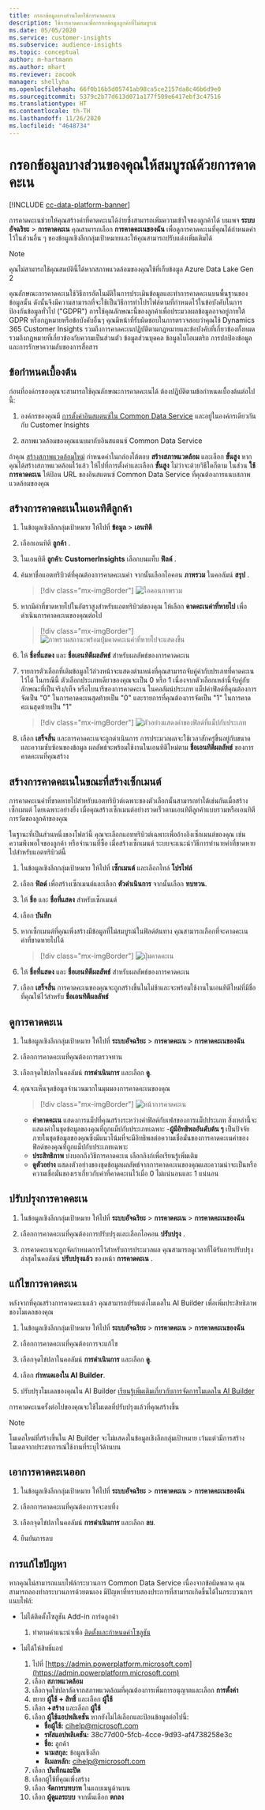 ```yaml
---
title: กรอกข้อมูลบางส่วนโดยใช้การคาดคะเน
description: ใช้การคาดคะเนเพื่อกรอกข้อมูลลูกค้าที่ไม่สมบูรณ์
ms.date: 05/05/2020
ms.service: customer-insights
ms.subservice: audience-insights
ms.topic: conceptual
author: m-hartmann
ms.author: mhart
ms.reviewer: zacook
manager: shellyha
ms.openlocfilehash: 66f0b16b5d05741ab98ca5ce2157da8c46b6d9e0
ms.sourcegitcommit: 5379c2b77d613d071a177f509e6417ebf3c47516
ms.translationtype: HT
ms.contentlocale: th-TH
ms.lasthandoff: 11/26/2020
ms.locfileid: "4648734"
---
```

# <a name="complete-your-partial-data-with-predictions"></a>กรอกข้อมูลบางส่วนของคุณให้สมบูรณ์ด้วยการคาดคะเน

[!INCLUDE [cc-data-platform-banner](../includes/cc-data-platform-banner.md)]

การคาดคะเนช่วยให้คุณสร้างค่าที่คาดคะเนได้ง่ายซึ่งสามารถเพิ่มความเข้าใจของลูกค้าได้ บนเพจ **ระบบอัจฉริยะ** > **การคาดคะเน** คุณสามารถเลือก **การคาดคะเนของฉัน** เพื่อดูการคาดคะเนที่คุณได้กำหนดค่าไว้ในส่วนอื่น ๆ ของข้อมูลเชิงลึกกลุ่มเป้าหมายและให้คุณสามารถปรับแต่งเพิ่มเติมได้

> [!NOTE]
> คุณไม่สามารถใช้คุณสมบัตินี้ได้หากสภาพแวดล้อมของคุณใช้ที่เก็บข้อมูล Azure Data Lake Gen 2
>
> คุณลักษณะการคาดคะเนใช้วิธีการอัตโนมัติในการประเมินข้อมูลและทำการคาดคะเนบนพื้นฐานของข้อมูลนั้น ดังนั้นจึงมีความสามารถที่จะใช้เป็นวิธีการทำโปรไฟล์ตามที่กำหนดไว้ในข้อบังคับในการป้องกันข้อมูลทั่วไป ("GDPR") การใช้คุณลักษณะนี้ของลูกค้าเพื่อประมวลผลข้อมูลอาจอยู่ภายใต้ GDPR หรือกฎหมายหรือข้อบังคับอื่นๆ คุณมีหน้าที่รับผิดชอบในการตรวจสอบว่าคุณใช้ Dynamics 365 Customer Insights รวมถึงการคาดคะเนปฏิบัติตามกฎหมายและข้อบังคับที่เกี่ยวข้องทั้งหมด รวมถึงกฎหมายที่เกี่ยวข้องกับความเป็นส่วนตัว ข้อมูลส่วนบุคคล ข้อมูลไบโอเมตริก การปกป้องข้อมูล และการรักษาความลับของการสื่อสาร

## <a name="prerequisites"></a>ข้อกำหนดเบื้องต้น

ก่อนที่องค์กรของคุณจะสามารถใช้คุณลักษณะการคาดคะเนได้ ต้องปฏิบัติตามข้อกำหนดเบื้องต้นต่อไปนี้:

1. องค์กรของคุณมี [การตั้งค่าอินสแตนซ์ใน Common Data Service](https://docs.microsoft.com/ai-builder/build-model#prerequisites) และอยู่ในองค์กรเดียวกันกับ Customer Insights

2. สภาพแวดล้อมของคุณแนบมากับอินสแตนซ์ Common Data Service

ถ้าคุณ [สร้างสภาพแวดล้อมใหม่](manage-environments.md) กำหนดค่าในกล่องโต้ตอบ **สร้างสภาพแวดล้อม** และเลือก **ขั้นสูง** หากคุณได้สร้างสภาพแวดล้อมไว้แล้ว ให้ไปที่การตั้งค่าและเลือก **ขั้นสูง** ไม่ว่าจะด้วยวิธีใดก็ตาม ในส่วน **ใช้การคาดคะเน** ให้ป้อน URL ของอินสแตนซ์ Common Data Service ที่คุณต้องการแนบสภาพแวดล้อมของคุณ

## <a name="create-a-prediction-in-the-customer-entity"></a>สร้างการคาดคะเนในเอนทิตีลูกค้า

1. ในข้อมูลเชิงลึกกลุ่มเป้าหมาย ให้ไปที่ **ข้อมูล** > **เอนทิตี**

2. เลือกเอนทิตี **ลูกค้า** .

3. ในเอนทิตี **ลูกค้า: CustomerInsights** เลือกบนแท็บ **ฟิลด์** .

4. ค้นหาชื่อแอตทริบิวต์ที่คุณต้องการคาดคะเนค่า จากนั้นเลือกไอคอน **ภาพรวม** ในคอลัมน์ **สรุป** .
   > [!div class="mx-imgBorder"]
   > ![ไอคอนภาพรวม](media/intelligence-overviewicon.png "ไอคอนภาพรวม")

5. หากมีค่าที่ขาดหายไปในอัตราสูงสำหรับแอตทริบิวต์ของคุณ ให้เลือก **คาดคะเนค่าที่หายไป** เพื่อดำเนินการคาดคะเนของคุณต่อไป
   > [!div class="mx-imgBorder"]
   > ![ภาพรวมสถานะพร้อมปุ่มคาดคะเนค่าที่หายไปจะแสดงขึ้น](media/intelligence-overviewpredictmissingvalues.png "ภาพรวมสถานะพร้อมปุ่มคาดคะเนค่าที่หายไปจะแสดงขึ้น")

6. ให้ **ชื่อที่แสดง** และ **ชื่อเอนทิตีผลลัพธ์** สำหรับผลลัพธ์ของการคาดคะเน

7. รายการตัวเลือกที่เติมข้อมูลไว้ล่วงหน้าจะแสดงตำแหน่งที่คุณสามารถจับคู่ค่ากับปรเภทที่คาดคะเนไว้ได้ ในกรณีนี้ ตัวเลือกประเภทเดียวของคุณจะเป็น 0 หรือ 1 เนื่องจากตัวเลือกเหล่านี้จับคู่กับลักษณะที่เป็นจริง/เท็จ หรือไบนารีของการคาดคะเน ในคอลัมน์ประเภท แม็ปค่าฟิลด์ที่คุณต้องการจัดเป็น "0" ในการคาดคะเนสุดท้ายเป็น "0" และรายการที่คุณต้องการจัดเป็น "1" ในการคาดคะเนสุดท้ายเป็น "1"
   > [!div class="mx-imgBorder"]
   > ![ตัวอย่างแสดงค่าของฟิลด์ที่แม็ปกับประเภท](media/intelligence-categorymapping.png "ตัวอย่างแสดงค่าของฟิลด์ที่แม็ปกับประเภท")

8. เลือก **เสร็จสิ้น** และการคาดคะเนจะถูกดำเนินการ การประมวลผลจะใช้เวลาสักครู่ขึ้นอยู่กับขนาดและความซับซ้อนของข้อมูล ผลลัพธ์จะพร้อมใช้งานในเอนทิตีใหม่ตาม **ชื่อเอนทิตีผลลัพธ์** ของการคาดคะเนที่คุณสร้าง

## <a name="create-a-prediction-while-creating-a-segment"></a>สร้างการคาดคะเนในขณะที่สร้างเซ็กเมนต์

การคาดคะเนค่าที่ขาดหายไปสำหรับแอตทริบิวต์เฉพาะของตัวเลือกนั้นสามารถทำได้เช่นกันเมื่อสร้างเซ็กเมนต์ โดยเฉพาะอย่างยิ่ง เมื่อคุณสร้างเซ็กเมนต์อย่างรวดเร็วตามเอนทิตีลูกค้าแบบรวมหรือเอนทิตีการวัดของลูกค้าของคุณ

ในฐานะที่เป็นส่วนหนึ่งของโฟลว์นี้ คุณจะเลือกแอททริบิวต์เฉพาะเพื่ออ้างอิงเซ็กเมนต์ของคุณ เช่น ความพึงพอใจของลูกค้า หรือจำนวนที่ซื้อ เมื่อสร้างเซ็กเมนต์ ระบบจะแนะนำวิธีการทำนายค่าที่ขาดหายไปสำหรับแอตทริบิวต์นี้

1. ในข้อมูลเชิงลึกกลุ่มเป้าหมาย ให้ไปที่ **เซ็กเมนต์** และเลือกไทล์ **โปรไฟล์**

2. เลือก **ฟิลด์** เพื่อสร้างเซ็กเมนต์และเลือก **ตัวดำเนินการ** จากนั้นเลือก **ทบทวน**.

3. ให้ **ชื่อ** และ **ชื่อที่แสดง** สำหรับเซ็กเมนต์

4. เลือก **บันทึก**

5. หากเซ็กเมนต์ที่คุณเพิ่งสร้างมีข้อมูลที่ไม่สมบูรณ์ในฟิลด์ต้นทาง คุณสามารถเลือกที่จะคาดคะเนค่าที่ขาดหายไปได้
   > [!div class="mx-imgBorder"]
   > ![ปุ่มคาดคะเน](media/segments-predictoption.png "ปุ่มคาดคะเน")

6. ให้ **ชื่อที่แสดง** และ **ชื่อเอนทิตีผลลัพธ์** สำหรับผลลัพธ์ของการคาดคะเน

7. เลือก **เสร็จสิ้น** การคาดคะเนของคุณจะถูกสร้างขึ้นในไม่ช้าและจะพร้อมใช้งานในเอนทิตีใหม่ที่มีชื่อที่คุณให้ไว้สำหรับ **ชื่อเอนทิตีผลลัพธ์**

## <a name="view-a-prediction"></a>ดูการคาดคะเน 

1. ในข้อมูลเชิงลึกกลุ่มเป้าหมาย ให้ไปที่ **ระบบอัจฉริยะ** > **การคาดคะเน** > **การคาดคะเนของฉัน**

2. เลือกการคาดคะเนที่คุณต้องการตรวจทาน

3. เลือกจุดไข่ปลาในคอลัมน์ **การดำเนินการ** และเลือก **ดู**.

4. คุณจะเห็นจุดข้อมูลจำนวนมากในมุมมองการคาดคะเนของคุณ
   > [!div class="mx-imgBorder"]
   > ![หน้าการคาดคะเน](media/intelligence-predictionsviewpage.png "หน้าการคาดคะเน")

   - **ค่าคาดคะเน** แสดงการแม็ปที่คุณสร้างระหว่างค่าฟิลด์กับเฟสของการแม็ปประเภท สิ่งเหล่านี้จะแสดงค่าในชุดข้อมูลของคุณที่ถูกแม็ปกับประเภทเฉพาะ
   -**ผู้มีอิทธิพลอันดับต้น ๆ** เป็นปัจจัยภายในชุดข้อมูลของคุณซึ่งมีแนวโน้มที่จะมีอิทธิพลต่อความเชื่อมั่นของการคาดคะเนค่าของฟิลด์ของคุณที่ถูกแม็ปกับประเภทเฉพาะ
   - **ประสิทธิภาพ** บ่งบอกถึงวิธีการคาดคะเน เลือกลิงก์เพื่อเรียนรู้เพิ่มเติม
   - **ดูตัวอย่าง** แสดงตัวอย่างของชุดข้อมูลผลลัพธ์จากการคาดคะเนของคุณและความน่าจะเป็นหรือความเชื่อมั่นของเราเกี่ยวกับค่าที่คาดคะเนไว้เมื่อ 0 ไม่แน่นอนและ 1 แน่นอน

## <a name="update-a-prediction"></a>ปรับปรุงการคาดคะเน

1. ในข้อมูลเชิงลึกกลุ่มเป้าหมาย ให้ไปที่ **ระบบอัจฉริยะ** > **การคาดคะเน** > **การคาดคะเนของฉัน**

2. เลือกการคาดคะเนที่คุณต้องการปรับปรุงและเลือกไอคอน **ปรับปรุง** .

3. การคาดคะเนจะถูกจัดกำหนดการไว้สำหรับการประมวลผล คุณสามารถดูเวลาที่ได้รับการปรับปรุงล่าสุดในคอลัมน์ **ปรับปรุงแล้ว** ของหน้า **การคาดคะเน** .

## <a name="edit-a-prediction"></a>แก้ไขการคาดคะเน 

หลังจากที่คุณสร้างการคาดคะเนแล้ว คุณสามารถปรับแต่งโมเดลใน AI Builder เพื่อเพิ่มประสิทธิภาพของโมเดลของคุณ  

1. ในข้อมูลเชิงลึกกลุ่มเป้าหมาย ให้ไปที่ **ระบบอัจฉริยะ** > **การคาดคะเน** > **การคาดคะเนของฉัน**

2. เลือกการคาดคะเนที่คุณต้องการจะแก้ไข

3. เลือกจุดไข่ปลาในคอลัมน์ **การดำเนินการ** และเลือก **ดู**.

4. เลือก **กำหนดเองใน AI Builder**.

5. ปรับปรุงโมเดลของคุณใน AI Builder [เรียนรู้เพิ่มเติมเกี่ยวกับการจัดการโมเดลใน AI Builder](https://docs.microsoft.com/ai-builder/manage-model#retrain-and-republish-existing-models)

การคาดคะเนครั้งต่อไปของคุณจะใช้โมเดลที่ปรับปรุงแล้วที่คุณสร้างขึ้น

> [!NOTE]
> โมเดลใหม่ที่สร้างขึ้นใน AI Builder จะไม่แสดงในข้อมูลเชิงลึกกลุ่มเป้าหมาย เว้นแต่วมีการสร้างโมเดลจากประสบการณ์ใช้งานที่ระบุไว้ด้านบน

## <a name="remove-a-prediction"></a>เอาการคาดคะเนออก

1. ในข้อมูลเชิงลึกกลุ่มเป้าหมาย ให้ไปที่ **ระบบอัจฉริยะ** > **การคาดคะเน** > **การคาดคะเนของฉัน**

2. เลือกการคาดคะเนที่คุณต้องการจะลบทิ้ง

3. เลือกจุดไข่ปลาในคอลัมน์ **การดำเนินการ** และเลือก **ลบ**.

4. ยืนยันการลบ

## <a name="troubleshooting"></a>การแก้ไขปัญหา

หากคุณไม่สามารถแนบไฟล์กระบวนการ Common Data Service เนื่องจากข้อผิดพลาด คุณสามารถลองทำกระบวนการด้วยตนเอง มีปัญหาที่ทราบสองประการที่สามารถเกิดขึ้นได้ในกระบวนการแนบไฟล์:

- ไม่ได้ติดตั้งโซลูชัน Add-in การ์ดลูกค้า
    1. ทำตามคำแนะนำเพื่อ [ติดตั้งและกำหนดค่าโซลูชัน ](customer-card-add-in.md)

- ไม่ได้ให้สิทธิ์แอป
    1. ไปที่ [https://admin.powerplatform.microsoft.com](https://admin.powerplatform.microsoft.com)
    1. เลือก **สภาพแวดล้อม**
    1. เลือกจุดไข่ปลาถัดจากสภาพแวดล้อมที่คุณต้องการเพิ่มการอนุญาตและเลือก **การตั้งค่า**
    1. ขยาย **ผู้ใช้ + สิทธิ์** และเลือก **ผู้ใช้**
    1. เลือก **+สร้าง** และเลือก **ผู้ใช้**
    1. เลือก **ผู้ใช้แอปพลิเคชัน** หากยังไม่ได้เลือกและป้อนข้อมูลต่อไปนี้:
        - **ชื่อผู้ใช้:** cihelp@microsoft.com
        - **รหัสแอปพลิเคชัน:** 38c77d00-5fcb-4cce-9d93-af4738258e3c
        - **ชื่อ:** ลูกค้า
        - **นามสกุล:** ข้อมูลเชิงลึก
        - **อีเมลหลัก:** cihelp@microsoft.com
    1. เลือก **บันทึกและปิด**
    1. เลือกผู้ใช้ที่คุณเพิ่งสร้าง
    1. เลือก **จัดการบทบาท** ในแถบเมนูด้านบน
    1. เลือก **ผู้ดูแลระบบ** จากนั้นเลือก **ตกลง**
